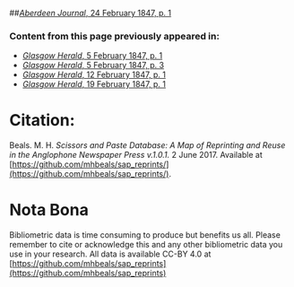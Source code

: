 ##[*Aberdeen Journal*, 24 February 1847, p. 1](https://mhbeals.github.io/sap_html/Aberdeen-Journal/Aberdeen-Journal-24-February-1847-p-1)

### Content from this page previously appeared in:
+ [*Glasgow Herald*, 5 February 1847, p. 1](https://mhbeals.github.io/sap_html/Glasgow-Herald/Glasgow-Herald-5-February-1847-p-1)
+ [*Glasgow Herald*, 5 February 1847, p. 3](https://mhbeals.github.io/sap_html/Glasgow-Herald/Glasgow-Herald-5-February-1847-p-3)
+ [*Glasgow Herald*, 12 February 1847, p. 1](https://mhbeals.github.io/sap_html/Glasgow-Herald/Glasgow-Herald-12-February-1847-p-1)
+ [*Glasgow Herald*, 19 February 1847, p. 1](https://mhbeals.github.io/sap_html/Glasgow-Herald/Glasgow-Herald-19-February-1847-p-1)
                    
# Citation: 

Beals. M. H. *Scissors and Paste Database: A Map of Reprinting and Reuse in the Anglophone Newspaper Press v.1.0.1.* 2 June 2017. Available at [https://github.com/mhbeals/sap_reprints/](https://github.com/mhbeals/sap_reprints/). 
                    
# Nota Bona

Bibliometric data is time consuming to produce but benefits us all. Please remember to cite or acknowledge this and any other bibliometric data you use in your research. All data is available CC-BY 4.0 at [https://github.com/mhbeals/sap_reprints](https://github.com/mhbeals/sap_reprints)